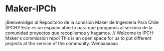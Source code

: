 # Maker-IPCh
¡Bienvenid@s al Repositorio de la comisión Maker de Ingeniería Para Chile (IPCH)! Este es un espacio abierto para que pongamos al servicio de la comunidad proyectos que recopilemos y hagamos. // Welcome to IPCH-Maker's commission repo! This is an open space for us to put different projects at the service of the community.
Wenaaaaaaa